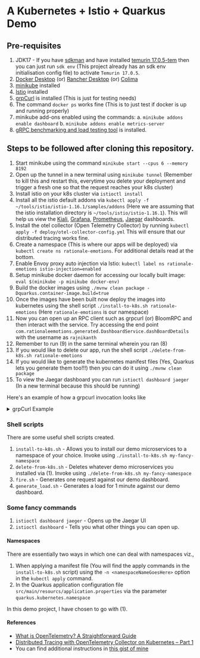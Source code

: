 # A Kubernetes + Istio + Quarkus Demo

## Pre-requisites

1. JDK17 - If you have [sdkman](https://sdkman.io/) and have installed [temurin 17.0.5-tem](https://sdkman.io/jdks#tem) then you can just run `sdk env` (This project already has an sdk env initialisation config file) to activate `Temurin 17.0.5`.
2. [Docker Desktop](https://www.docker.com/products/docker-desktop/) (or) [Rancher Desktop](https://rancherdesktop.io/) (or) [Colima](https://github.com/abiosoft/colima)
3. [minikube](https://minikube.sigs.k8s.io/docs/start/) installed
4. [Istio](https://istio.io/latest/docs/setup/install/) installed
5. [grpCurl](https://github.com/fullstorydev/grpcurl) is installed (This is just for testing needs)
6. The command `docker ps` works fine (This is to just test if docker is up and running properly)
7. minikube add-ons enabled using the commands:
  a. `minikube addons enable dashboard`
  b. `minikube addons enable metrics-server`
8. [gRPC benchmarking and load testing tool](https://ghz.sh/) is installed.

## Steps to be followed after cloning this repository.

1. Start minikube using the command `minikube start --cpus 6 --memory 8192`
2. Open up the tunnel in a new terminal using `minikube tunnel` (Remember to kill this and restart this, everytime you delete your deployment and trigger a fresh one so that the request reaches your k8s cluster)
3. Install istio on your k8s cluster via `istioctl install`
4. Install all the istio default addons via `kubectl apply -f ~/tools/istio/istio-1.16.1/samples/addons` (Here we are assuming that the istio installation directory is `~/tools/istio/istio-1.16.1`). This will help us view the [Kiali](https://kiali.io/), [Grafana](https://grafana.com/), [Prometheus](https://prometheus.io/), [Jaegar](https://www.jaegertracing.io/) dashboards.
5. Install the otel collector (Open Telemetry Collector) by running `kubectl apply -f deploy/otel-collector-config.yml` This will ensure that our distributed tracing works fine.
6. Create a namespace (This is where our apps will be deployed) via `kubectl create ns rationale-emotions`. For additional details read at the bottom.
7. Enable Envoy proxy auto injection via Istio: `kubectl label ns rationale-emotions istio-injection=enabled`
8. Setup minikube docker daemon for accessing our locally built image: `eval $(minikube -p minikube docker-env)`
9. Build the docker images using `./mvnw clean package -Dquarkus.container-image.build=true`
10. Once the images have been built now deploy the images into kubernetes using the shell script `./install-to-k8s.sh rationale-emotions` (Here `rationale-emotions` is our namespace)
11. Now you can open up an RPC client such as grpcurl (or) BloomRPC and then interact with the service. Try accessing the end point `com.rationaleemotions.generated.DashboardService.dashBoardDetails` with the username as `rajnikanth`
12. Remember to run (9) in the same terminal wherein you ran (8)
13. If you would like to delete our app, run the shell script `./delete-from-k8s.sh rationale-emotions`
14. If you would like to generate the kubernetes manifest files (Yes, Quarkus lets you generate them too!!!) then you can do it using `./mvnw clean package`
15. To view the Jaegar dashboard you can run `istioctl dashboard jaeger` (In a new terminal because this should be running)


Here's an example of how a grpcurl invocation looks like

<details>
  <summary>grpCurl Example</summary>

```bash
➜  microservices git:(main) grpcurl -d '{"userName":"rajnikanth"}' --plaintext \
--import-path dashboard-app/src/main/proto \
--proto dashboard-app/src/main/proto/dashboard.proto \
localhost:10030 com.rationaleemotions.generated.DashboardService/dashBoardDetails
{
  "basicDetails": {
    "username": "rajnikanth",
    "fullName": {
      "firstName": "Sivaji",
      "lastName": "Rao"
    },
    "emailAddress": "sivaji.rao@india.com"
  },
  "favoriteMovies": [
    {
      "movieId": 31,
      "language": "tamil",
      "movieName": "b3d03050-76d7-40bb-a40b-536061bf3f6e",
      "durationInMins": 73
    },
    {
      "movieId": 32,
      "language": "tamil",
      "movieName": "e90bb8b8-6269-476e-b233-f9015362ec0f",
      "durationInMins": 51
    }
  ],
  "recentlyWatchedMovies": [
    {
      "movieId": 301,
      "language": "tamil",
      "movieName": "e578fb45-4871-4ad6-984c-c7312e690800",
      "durationInMins": 18
    },
    {
      "movieId": 302,
      "language": "tamil",
      "movieName": "9b9edd74-26de-45fe-a757-277a486e09f3",
      "durationInMins": 1
    }
  ]
}
```
</details>

### Shell scripts

There are some useful shell scripts created.

1. `install-to-k8s.sh` - Allows you to install our demo microservices to a namespace of your choice. Invoke using `./install-to-k8s.sh my-fancy-namespace`
2. `delete-from-k8s.sh` - Deletes whatever demo microservices you installed via (1). Invoke using `./delete-from-k8s.sh my-fancy-namespace`
3. `fire.sh` - Generates one request against our demo dashboard.
4. `generate_load.sh` - Generates a load for 1 minute against our demo dashboard.


### Some fancy commands

1. `istioctl dashboard jaeger` - Opens up the Jaegar UI
2. `istioctl dashboard` - Tells you what other things you can open up.


#### Namespaces

There are essentially two ways in which one can deal with namespaces viz.,

1. When applying a manifest file (You will find the apply commands in the `install-to-k8s.sh` script) using the `-n <namespaceNameGoesHere>` option in the `kubectl apply` command.
2. In the Quarkus application configuration file `src/main/resourcs/application.properties` via the parameter `quarkus.kubernetes.namespace`

In this demo project, I have chosen to go with (1).


#### References

* [What is OpenTelemetry? A Straightforward Guide](https://www.aspecto.io/blog/what-is-opentelemetry-the-infinitive-guide/)
* [Distributed Tracing with OpenTelemetry Collector on Kubernetes – Part 1](https://www.aspecto.io/blog/distributed-tracing-with-opentelemetry-collector-on-kubernetes/)
* You can find additional instructions in [this gist of mine](https://gist.github.com/krmahadevan/f67ba986d153c05ca899f9eb6649de5d)
